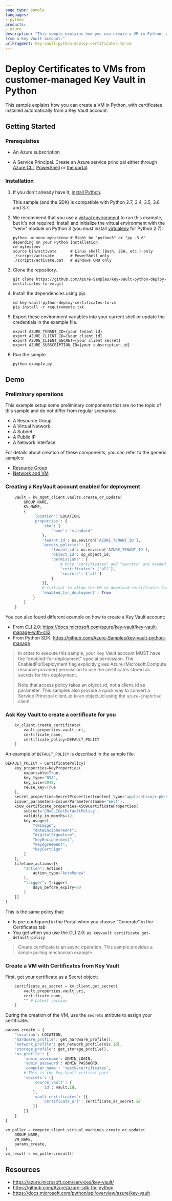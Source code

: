 ```yaml
---
page_type: sample
languages:
- python
products:
- azure
description: "This sample explains how you can create a VM in Python, with certificates installed automatically
from a Key Vault account."
urlFragment: key-vault-python-deploy-certificates-to-vm
---
```


# Deploy Certificates to VMs from customer-managed Key Vault in Python

This sample explains how you can create a VM in Python, with certificates installed automatically
from a Key Vault account.

## Getting Started

### Prerequisites

- An Azure subscription

- A Service Principal. Create an Azure service principal either through
[Azure CLI](https://azure.microsoft.com/documentation/articles/resource-group-authenticate-service-principal-cli/),
[PowerShell](https://azure.microsoft.com/documentation/articles/resource-group-authenticate-service-principal/)
or [the portal](https://azure.microsoft.com/documentation/articles/resource-group-create-service-principal-portal/).

### Installation

1.  If you don't already have it, [install Python](https://www.python.org/downloads/).

    This sample (and the SDK) is compatible with Python 2.7, 3.4, 3.5, 3.6 and 3.7.

2.  We recommend that you use a [virtual environment](https://docs.python.org/3/tutorial/venv.html)
    to run this example, but it's not required.
    Install and initialize the virtual environment with the "venv" module on Python 3 (you must install [virtualenv](https://pypi.python.org/pypi/virtualenv) for Python 2.7):

    ```
    python -m venv mytestenv # Might be "python3" or "py -3.6" depending on your Python installation
    cd mytestenv
    source bin/activate      # Linux shell (Bash, ZSH, etc.) only
    ./scripts/activate       # PowerShell only
    ./scripts/activate.bat   # Windows CMD only
    ```

1.  Clone the repository.

    ```
    git clone https://github.com/Azure-Samples/key-vault-python-deploy-certificates-to-vm.git
    ```

2.  Install the dependencies using pip.

    ```
    cd key-vault-python-deploy-certificates-to-vm
    pip install -r requirements.txt
    ```

1. Export these environment variables into your current shell or update the credentials in the example file.

    ```
    export AZURE_TENANT_ID={your tenant id}
    export AZURE_CLIENT_ID={your client id}
    export AZURE_CLIENT_SECRET={your client secret}
    export AZURE_SUBSCRIPTION_ID={your subscription id}
    ```

1. Run the sample.

    ```
    python example.py
    ```

## Demo

### Preliminary operations

This example setup some preliminary components that are no the topic of this sample and do not differ
from regular scenarios:

- A Resource Group
- A Virtual Network
- A Subnet
- A Public IP
- A Network Interface

For details about creation of these components, you can refer to the generic samples:

- [Resource Group](https://github.com/Azure-Samples/resource-manager-python-resources-and-groups)
- [Network and VM](https://github.com/Azure-Samples/virtual-machines-python-manage)

### Creating a KeyVault account enabled for deployment

```python
    vault = kv_mgmt_client.vaults.create_or_update(
        GROUP_NAME,
        KV_NAME,
        {
            'location': LOCATION,
            'properties': {
                'sku': {
                    'name': 'standard'
                },
                'tenant_id': os.environ['AZURE_TENANT_ID'],
                'access_policies': [{
                    'tenant_id': os.environ['AZURE_TENANT_ID'],
                    'object_id': sp_object_id,
                    'permissions': {
                        # Only "certificates" and "secrets" are needed for this sample
                        'certificates': ['all'],
                        'secrets': ['all']
                    }
                }],
                # Critical to allow the VM to download certificates later
                'enabled_for_deployment': True
            }
        }
    )
```

You can also found different example on how to create a Key Vault account:

  - From CLI 2.0: https://docs.microsoft.com/azure/key-vault/key-vault-manage-with-cli2
  - From Python SDK: https://github.com/Azure-Samples/key-vault-python-manage

> In order to execute this sample, your Key Vault account MUST have the "enabled-for-deployment" special permission.
  The EnabledForDeployment flag explicitly gives Azure (Microsoft.Compute resource provider) permission to use the certificates stored as secrets for this deployment.

> Note that access policy takes an *object_id*, not a client_id as parameter. This samples also provide a quick way to convert a Service Principal client_id to an object_id using the `azure-graphrbac` client.

### Ask Key Vault to create a certificate for you

```python
    kv_client.create_certificate(
        vault.properties.vault_uri,
        certificate_name,
        certificate_policy=DEFAULT_POLICY
    )
```

An example of `DEFAULT_POLICY` is described in the sample file:
```python
DEFAULT_POLICY = CertificatePolicy(
    key_properties=KeyProperties(
        exportable=True,
        key_type='RSA',
        key_size=2048,
        reuse_key=True
    ),
    secret_properties=SecretProperties(content_type='application/x-pkcs12'),
    issuer_parameters=IssuerParameters(name='Self'),
    x509_certificate_properties=X509CertificateProperties(
        subject='CN=CLIGetDefaultPolicy',
        validity_in_months=12,
        key_usage=[
            "cRLSign",
            "dataEncipherment",
            "digitalSignature",
            "keyEncipherment",
            "keyAgreement",
            "keyCertSign"
        ]
    ),
    lifetime_actions=[{
        "action": Action(
            action_type="AutoRenew"
        ),
        "trigger": Trigger(
            days_before_expiry=90
        )
    }]
)
```

This is the same policy that:

- Is pre-configured in the Portal when you choose "Generate" in the Certificates tab
- You get when you use the CLI 2.0: `az keyvault certificate get-default-policy`

> Create certificate is an async operation. This sample provides a simple polling mechanism example.

### Create a VM with Certificates from Key Vault

First, get your certificate as a Secret object:

```python
    certificate_as_secret = kv_client.get_secret(
        vault.properties.vault_uri,
        certificate_name,
        "" # Latest version
    )
```

During the creation of the VM, use the `secrets` atribute to assign your certificate:.

```python
params_create = {
    'location': LOCATION,
    'hardware_profile': get_hardware_profile(),
    'network_profile': get_network_profile(nic.id),
    'storage_profile': get_storage_profile(),
    'os_profile': {
        'admin_username': ADMIN_LOGIN,
        'admin_password': ADMIN_PASSWORD,
        'computer_name': 'testkvcertificates',
        # This is the Key Vault critical part
        'secrets': [{
            'source_vault': {
                'id': vault.id,
            },
            'vault_certificates': [{
                'certificate_url': certificate_as_secret.id
            }]
        }]
    }
}

vm_poller = compute_client.virtual_machines.create_or_update(
    GROUP_NAME,
    VM_NAME,
    params_create,
)
vm_result = vm_poller.result()
```


## Resources

- https://azure.microsoft.com/services/key-vault/
- https://github.com/Azure/azure-sdk-for-python
- https://docs.microsoft.com/python/api/overview/azure/key-vault
